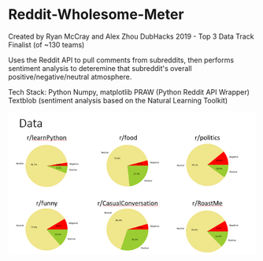 # Reddit-Wholesome-Meter
Created by Ryan McCray and Alex Zhou
DubHacks 2019 - Top 3 Data Track Finalist (of ~130 teams)

Uses the Reddit API to pull comments from subreddits, then performs sentiment analysis to deteremine that subreddit's overall positive/negative/neutral atmosphere.

Tech Stack:
Python
Numpy, matplotlib
PRAW (Python Reddit API Wrapper)
Textblob (sentiment analysis based on the Natural Learning Toolkit)

![data](https://github.com/AlexHZhou/Reddit-Wholesome-Meter/blob/master/data.png)
